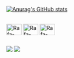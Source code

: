 
 <div align="center"></div>

  [![Anurag's GitHub stats](https://github-readme-stats.vercel.app/api?username=JoaoPedroRocha&show_icons=true&theme=gotham&show_icons=true)](https://github.com/Lamps-JP/github-readme-stats)

 <div style="display: inline_block"><br>
   <img align="center" alt="Rafa-HTML" height="30" width="40" src= "https://cdn.jsdelivr.net/gh/devicons/devicon@latest/icons/html5/html5-original.svg" />
   <img align="center" alt="Rafa-HTML" height="30" width="40" src= "https://cdn.jsdelivr.net/gh/devicons/devicon@latest/icons/css3/css3-original.svg" />
   <img align="center" alt="Rafa-HTML" height="30" width="40" src= "https://cdn.jsdelivr.net/gh/devicons/devicon@latest/icons/csharp/csharp-original.svg" />
  
   ##
 
  <div> 
 <a href = "joao.rpedrorocha@gmail.com"><img src="https://img.shields.io/badge/-Gmail-%23333?style=for-the-badge&logo=gmail&logoColor=white" target="_blank"></a>
    <a href="www.linkedin.com/in/joão-pedro-rocha-oliveira-ba7b911a4" target="_blank"><img src="https://img.shields.io/badge/-LinkedIn-%230077B5?style=for-the-badge&logo=linkedin&logoColor=white" target="_blank"></a>
  
  </div>
           
           
          
          
